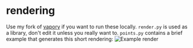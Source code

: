 # rendering
Use my fork of [vapory](https://github.com/steakelum/vapory) if you want to run these locally. `render.py` is used as a library, don't edit it unless you really want to. `points.py` contains a brief example that generates this short rendering:
![Example render](https://i.imgur.com/uekkwq6.gif)
